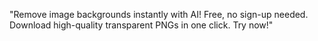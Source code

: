 "Remove image backgrounds instantly with AI! Free, no sign-up needed. Download high-quality transparent PNGs in one click. Try now!"
